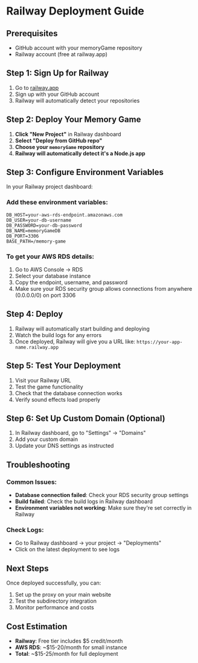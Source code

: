 # Railway Deployment Guide

## Prerequisites
- GitHub account with your memoryGame repository
- Railway account (free at railway.app)

## Step 1: Sign Up for Railway
1. Go to [railway.app](https://railway.app)
2. Sign up with your GitHub account
3. Railway will automatically detect your repositories

## Step 2: Deploy Your Memory Game
1. **Click "New Project"** in Railway dashboard
2. **Select "Deploy from GitHub repo"**
3. **Choose your `memoryGame` repository**
4. **Railway will automatically detect it's a Node.js app**

## Step 3: Configure Environment Variables
In your Railway project dashboard:

### Add these environment variables:
```
DB_HOST=your-aws-rds-endpoint.amazonaws.com
DB_USER=your-db-username
DB_PASSWORD=your-db-password
DB_NAME=memoryGameDB
DB_PORT=3306
BASE_PATH=/memory-game
```

### To get your AWS RDS details:
1. Go to AWS Console → RDS
2. Select your database instance
3. Copy the endpoint, username, and password
4. Make sure your RDS security group allows connections from anywhere (0.0.0.0/0) on port 3306

## Step 4: Deploy
1. Railway will automatically start building and deploying
2. Watch the build logs for any errors
3. Once deployed, Railway will give you a URL like: `https://your-app-name.railway.app`

## Step 5: Test Your Deployment
1. Visit your Railway URL
2. Test the game functionality
3. Check that the database connection works
4. Verify sound effects load properly

## Step 6: Set Up Custom Domain (Optional)
1. In Railway dashboard, go to "Settings" → "Domains"
2. Add your custom domain
3. Update your DNS settings as instructed

## Troubleshooting

### Common Issues:
- **Database connection failed**: Check your RDS security group settings
- **Build failed**: Check the build logs in Railway dashboard
- **Environment variables not working**: Make sure they're set correctly in Railway

### Check Logs:
- Go to Railway dashboard → your project → "Deployments"
- Click on the latest deployment to see logs

## Next Steps
Once deployed successfully, you can:
1. Set up the proxy on your main website
2. Test the subdirectory integration
3. Monitor performance and costs

## Cost Estimation
- **Railway**: Free tier includes $5 credit/month
- **AWS RDS**: ~$15-20/month for small instance
- **Total**: ~$15-25/month for full deployment 